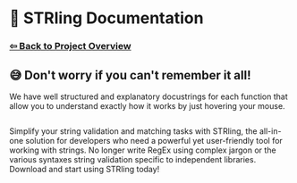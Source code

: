 # 📑 STRling Documentation

### [⇦ Back to Project Overview](../README.md)

## 😅 Don't worry if you can't remember it all!

We have well structured and explanatory docustrings for each function
that allow you to understand exactly how it works by just hovering your mouse.

```js

```

Simplify your string validation and matching tasks with STRling, the all-in-one solution for developers who need a powerful yet user-friendly tool for working with strings. No longer write RegEx using complex jargon or the various syntaxes string validation specific to independent libraries. Download and start using STRling today!
